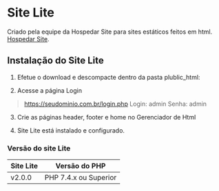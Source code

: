 # Site Lite

Criado pela equipe da Hospedar Site para sites estáticos feitos em html. [Hospedar Site](https://www.hospedarsite.net.br).

## Instalação do Site Lite

1. Efetue o download e descompacte dentro da pasta plublic_html:

2. Acesse a página Login
    
 >  https://seudominio.com.br/login.php
> Login: admin
> Senha: admin
 
3. Crie as páginas header, footer e home no Gerenciador de Html

4. Site Lite está instalado e configurado.

### Versão do site Lite

|Site Lite|Versão do PHP|
|--------------|--------------|
|v2.0.0|PHP 7.4.x ou Superior|
